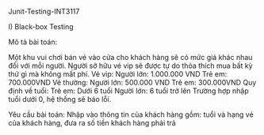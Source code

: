 Junit-Testing-INT3117

I) Black-box Testing

Mô tả bài toán:

Một khu vui chơi bán vé vào cửa cho khách hàng sẽ có mức giá khác nhau đối với mỗi người. Người sở hữu vé vip sẽ được tự do thỏa thích mua bất kỳ thứ gì mà không mất phí. 
Vé vip:
Người lớn: 1.000.000 VND Trẻ em: 700.000VND
Vé thường:
Người lớn: 500.000 VND Trẻ em: 300.000VND
Quy định về tuổi:
Trẻ em: Dưới 6 tuổi Người lớn: 6 tuổi trở lên 
Trường hợp nhập tuổi dưới 0, hệ thống sẽ báo lỗi.
	
Yêu cầu bài toán: Nhập vào thông tin của khách hàng gồm: tuổi và hạng vé của khách hàng, đưa ra số tiền khách hàng phải trả 
